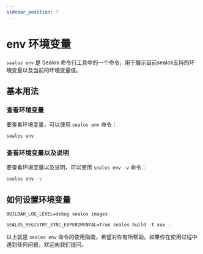 ```yaml
---
sidebar_position: 7
---
```


# env 环境变量

`sealos env` 是 Sealos 命令行工具中的一个命令，用于展示目前sealos支持的环境变量以及当前的环境变量值。

## 基本用法

### 查看环境变量

要查看环境变量，可以使用 `sealos env` 命令：

```bash
sealos env
```

### 查看环境变量以及说明

要查看环境变量以及说明，可以使用 `sealos env -v` 命令：

```bash
sealos env -v
```


## 如何设置环境变量

```shell
BUILDAH_LOG_LEVEL=debug sealos images
```

```shell
SEALOS_REGISTRY_SYNC_EXPERIMENTAL=true sealos build -t xxx .
```


以上就是 `sealos env` 命令的使用指南，希望对你有所帮助。如果你在使用过程中遇到任何问题，欢迎向我们提问。
